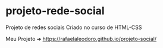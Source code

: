 # projeto-rede-social
Projeto de redes sociais
Criado no curso de HTML-CSS

Meu Projeto ➜ https://rafaelaleodoro.github.io/projeto-social/
